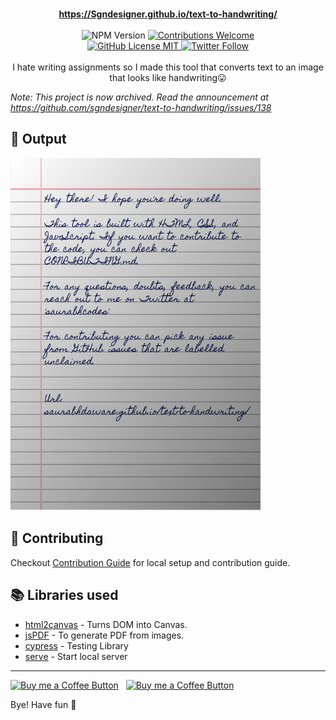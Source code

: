 <p align="center">
<br/><b><a href="https://Sgndesigner.github.io/text-to-handwriting/">https://Sgndesigner.github.io/text-to-handwriting/</a></b><br/><br/><img alt="NPM Version" src="https://img.shields.io/github/package-json/v/Sgndesigner/text-to-handwriting?style=for-the-badge&labelColor=black&logo=npm&color=darkred" /> <a href="#contributing"><img alt="Contributions Welcome" src="https://img.shields.io/badge/contributions-welcome-brightgreen?style=for-the-badge&labelColor=black&logo=github"></a> <br/><a href="https://github.com/sgndesigner/text-to-handwriting/blob/master/LICENSE"> <img alt="GitHub License MIT" src="https://img.shields.io/github/license/Sgndesigner/text-to-handwriting?style=for-the-badge&labelColor=black&logo=github"> </a><a href="https://twitter.com/Sgndesigner"><img alt="Twitter Follow" src="https://img.shields.io/twitter/follow/Sgndesigner?style=for-the-badge&color=09f&labelColor=black&logo=twitter&label=@Sgndesigner"></a><br/><br/> I hate writing assignments so I made this tool that converts text to an image that looks like handwriting😛

</p>

*Note: This project is now archived. Read the announcement at https://github.com/sgndesigner/text-to-handwriting/issues/138*

## 🌠 Output

<img width="400" alt="Sample image of output" src="sample.jpeg" />

## 🤗 Contributing

Checkout [Contribution Guide](CONTRIBUTING.md) for local setup and contribution guide.

## 📚 Libraries used

- [html2canvas](https://github.com/niklasvh/html2canvas) - Turns DOM into Canvas.
- [jsPDF](https://github.com/MrRio/jsPDF) - To generate PDF from images.
- [cypress](https://github.com/cypress-io/cypress) - Testing Library
- [serve](https://github.com/zeit/serve) - Start local server

---

[<img alt="Buy me a Coffee Button" width=200 src="https://c5.patreon.com/external/logo/become_a_patron_button.png">](https://www.patreon.com/bePatron?u=31891872) &nbsp; [<img alt="Buy me a Coffee Button" width=200 src="https://cdn.buymeacoffee.com/buttons/default-yellow.png">](https://www.buymeacoffee.com/Sgndesigner)

Bye!
Have fun 🦄
